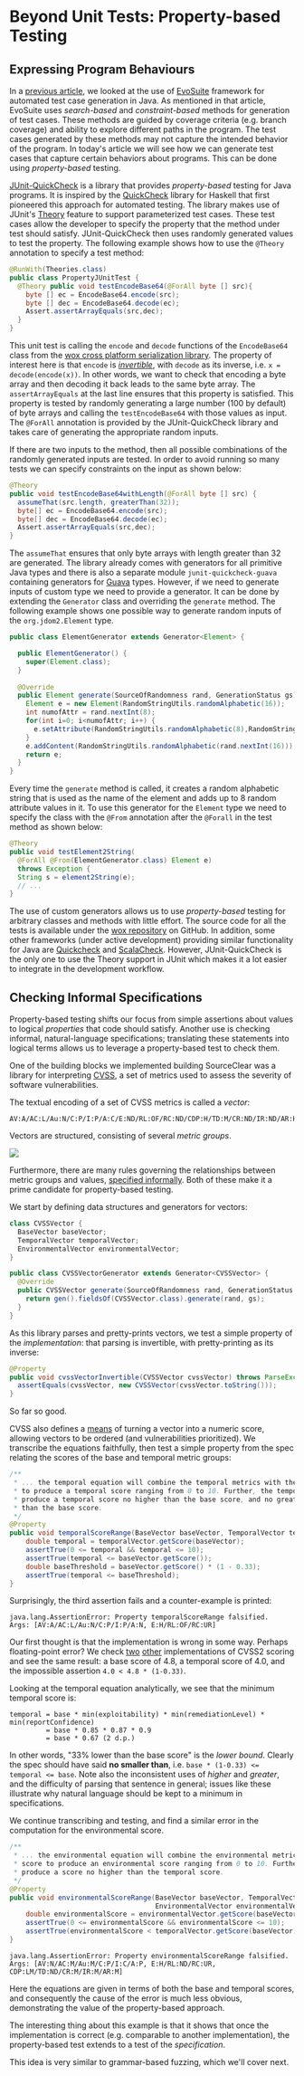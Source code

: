 
# Beyond Unit Tests: Property-based Testing

## Expressing Program Behaviours

In a [previous article](01-automated-test-case-generation.md), we looked at the use of [EvoSuite](http://www.evosuite.org/) framework for automated test case generation in Java. As mentioned in that article, EvoSuite uses _search-based_ and _constraint-based_ methods for generation of test cases. These methods are guided by coverage criteria (e.g. branch coverage) and ability to explore different paths in the program. The test cases generated by these methods may not capture the intended behavior of the program. In today's article we will see how we can generate test cases that capture certain behaviors about programs. This can be done using _property-based_ testing.

[JUnit-QuickCheck](https://github.com/pholser/junit-quickcheck) is a library that provides _property-based_ testing for Java programs. It is inspired by the [QuickCheck](http://en.wikipedia.org/wiki/QuickCheck) library for Haskell that first pioneered this approach for automated testing. The library makes use of JUnit's [Theory](https://github.com/junit-team/junit/wiki/Theories) feature to support parameterized test cases. These test cases allow the developer to specify the property that the method under test should satisfy. JUnit-QuickCheck then uses randomly generated values to test the property. The following example shows how to use the `@Theory` annotation to specify a test method:

```java
@RunWith(Theories.class)
public class PropertyJUnitTest {
  @Theory public void testEncodeBase64(@ForAll byte [] src){
    byte [] ec = EncodeBase64.encode(src);
    byte [] dec = EncodeBase64.decode(ec);
    Assert.assertArrayEquals(src,dec);
  }
}
```

This unit test is calling the `encode` and `decode` functions of the `EncodeBase64`
class from the [wox cross platform serialization library](https://github.com/codelion/wox).
The property of interest here is that `encode` is [_invertible_](https://fsharpforfunandprofit.com/posts/property-based-testing-2/#there-and-back-again), with `decode` as its inverse, i.e. `x = decode(encode(x))`. In other words, we want to check that encoding a byte array and then decoding it back leads to the same byte array. The `assertArrayEquals` at the last line ensures that this property is satisfied. This property is tested by randomly generating a large number (100 by default) of byte arrays and calling the `testEncodeBase64` with those values as input. The `@ForAll` annotation is provided by the JUnit-QuickCheck library and takes care of generating the appropriate random inputs. 

If there are two inputs to the method, then all possible combinations of the randomly generated inputs are tested. In order to avoid running so many tests we can specify
constraints on the input as shown below:

```java
@Theory
public void testEncodeBase64withLength(@ForAll byte [] src) {
  assumeThat(src.length, greaterThan(32)); 
  byte[] ec = EncodeBase64.encode(src);
  byte[] dec = EncodeBase64.decode(ec);
  Assert.assertArrayEquals(src,dec);
}
```

The `assumeThat` ensures that only byte arrays with length greater than 32 are generated.
The library already comes with generators for all primitive Java types and there is also a separate module `junit-quickcheck-guava` containing generators for [Guava](https://code.google.com/p/guava-libraries/) types. However, if we need to generate inputs of custom type we need to provide a generator. It can be done by extending the `Generator` class
and overriding the `generate` method. The following example shows one possible way to generate random inputs of the `org.jdom2.Element` type.

```java
public class ElementGenerator extends Generator<Element> {

  public ElementGenerator() {
    super(Element.class);
  }
  
  @Override
  public Element generate(SourceOfRandomness rand, GenerationStatus gs) {
    Element e = new Element(RandomStringUtils.randomAlphabetic(16));
    int numofAttr = rand.nextInt(8);
    for(int i=0; i<numofAttr; i++) {
      e.setAttribute(RandomStringUtils.randomAlphabetic(8),RandomStringUtils.randomAlphabetic(8));
    }
    e.addContent(RandomStringUtils.randomAlphabetic(rand.nextInt(16)));
    return e;
  }
}
```

Every time the `generate` method is called, it creates a random alphabetic string that is used as the name of the element and adds up to 8 random attribute values in it. To use this generator for the `Element` type we need to specify the class with the `@From` annotation after the `@Forall` in the test method as shown below:

```java
@Theory
public void testElement2String(
  @ForAll @From(ElementGenerator.class) Element e)
  throws Exception {
  String s = element2String(e);
  // ...
}
```

The use of custom generators allows us to use _property-based_ testing for arbitrary classes and methods with little effort. The source code for all the tests is available under the [wox repository](https://github.com/codelion/wox/tree/master/java/src/test/java/wox/serial/tests) on GitHub. In addition, some other frameworks (under active development) providing similar functionality for Java are [Quickcheck](https://bitbucket.org/blob79/quickcheck) and [ScalaCheck](http://www.scalacheck.org/). However, JUnit-QuickCheck is the only one to use the Theory support in JUnit which makes it a lot easier to integrate in the development workflow.

## Checking Informal Specifications

Property-based testing shifts our focus from simple assertions about values to logical _properties_ that code should satisfy. Another use is checking informal, natural-language specifications; translating these statements into logical terms allows us to leverage a property-based test to check them.

One of the building blocks we implemented building SourceClear was a library for interpreting [CVSS](https://www.first.org/cvss/), a set of metrics used to assess the severity of software vulnerabilities.

The textual encoding of a set of CVSS metrics is called a _vector_:

```
AV:A/AC:L/Au:N/C:P/I:P/A:C/E:ND/RL:OF/RC:ND/CDP:H/TD:M/CR:ND/IR:ND/AR:H
```

Vectors are structured, consisting of several _metric groups_.

![](images/cvss-metric-groups.png)

Furthermore, there are many rules governing the relationships between metric groups and values, [specified informally](https://www.first.org/cvss/v2/guide). Both of these make it a prime candidate for property-based testing.

We start by defining data structures and generators for vectors:

```java
class CVSSVector {
  BaseVector baseVector;
  TemporalVector temporalVector;
  EnvironmentalVector environmentalVector;
}
```

```java
public class CVSSVectorGenerator extends Generator<CVSSVector> {
  @Override
  public CVSSVector generate(SourceOfRandomness rand, GenerationStatus gs) {
    return gen().fieldsOf(CVSSVector.class).generate(rand, gs);
  }
}
```

As this library parses and pretty-prints vectors, we test a simple property of the _implementation_: that parsing is invertible, with pretty-printing as its inverse:

```java
@Property
public void cvssVectorInvertible(CVSSVector cvssVector) throws ParseException {
  assertEquals(cvssVector, new CVSSVector(cvssVector.toString()));
}
```

So far so good.

CVSS also defines a [means](https://www.first.org/cvss/v2/guide#3-2-Equations) of turning a vector into a numeric score, allowing vectors to be ordered (and vulnerabilities prioritized). We transcribe the equations faithfully, then test a simple property from the spec relating the scores of the base and temporal metric groups:

```java
/**
 * ... the temporal equation will combine the temporal metrics with the base score
 * to produce a temporal score ranging from 0 to 10. Further, the temporal score will
 * produce a temporal score no higher than the base score, and no greater than 33% lower
 * than the base score. 
 */
@Property
public void temporalScoreRange(BaseVector baseVector, TemporalVector temporalVector) throws ParseException {
    double temporal = temporalVector.getScore(baseVector);
    assertTrue(0 <= temporal && temporal <= 10);
    assertTrue(temporal <= baseVector.getScore());
    double baseThreshold = baseVector.getScore() * (1 - 0.33);
    assertTrue(temporal <= baseThreshold);
}

```

Surprisingly, the third assertion fails and a counter-example is printed:

```
java.lang.AssertionError: Property temporalScoreRange falsified.
Args: [AV:A/AC:L/Au:N/C:P/I:P/A:N, E:H/RL:OF/RC:UR]
```

Our first thought is that the implementation is wrong in some way. Perhaps floating-point error? We check [two](https://nvd.nist.gov/vuln-metrics/cvss/v2-calculator) [other](https://bit-sentinel.com/common-vulnerability-scoring-system-cvss-2-0-online-calculator/) implementations of CVSS2 scoring and see the same result: a base score of 4.8, a temporal score of 4.0, and the impossible assertion `4.0 < 4.8 * (1-0.33)`.

Looking at the temporal equation analytically, we see that the minimum temporal score is:

```
temporal = base * min(exploitability) * min(remediationLevel) * min(reportConfidence)
         = base * 0.85 * 0.87 * 0.9
         = base * 0.67 (2 d.p.)
```

In other words, "33% lower than the base score" is the _lower bound_. Clearly the spec should have said **no smaller than**, i.e. `base * (1-0.33) <= temporal <= base`. Note also the inconsistent uses of _higher_ and _greater_, and the difficulty of parsing that sentence in general; issues like these illustrate why natural language should be kept to a minimum in specifications.

We continue transcribing and testing, and find a similar error in the computation for the environmental score.

```java
/**
 * ... the environmental equation will combine the environmental metrics with the temporal
 * score to produce an environmental score ranging from 0 to 10. Further, this equation will
 * produce a score no higher than the temporal score.
 */
@Property
public void environmentalScoreRange(BaseVector baseVector, TemporalVector temporalVector,
                                    EnvironmentalVector environmentalVector) throws ParseException {
    double environmentalScore = environmentalVector.getScore(baseVector, temporalVector);
    assertTrue(0 <= environmentalScore && environmentalScore <= 10);
    assertTrue(environmentalScore < temporalVector.getScore(baseVector));
}
```

```
java.lang.AssertionError: Property environmentalScoreRange falsified.
Args: [AV:N/AC:M/Au:M/C:P/I:C/A:P, E:H/RL:ND/RC:UR, CDP:LM/TD:ND/CR:M/IR:M/AR:M]
```

Here the equations are given in terms of both the base and temporal scores, and consequently the cause of the error is much less obvious, demonstrating the value of the property-based approach.

The interesting thing about this example is that it shows that once the implementation is correct (e.g. comparable to another implementation), the property-based test extends to a test of the _specification_.

This idea is very similar to grammar-based fuzzing, which we'll cover next.
